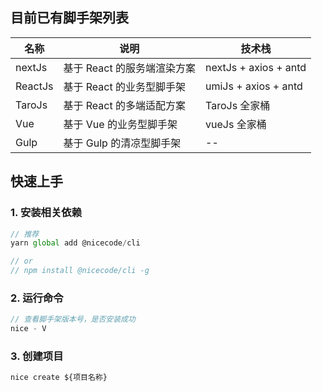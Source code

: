 ## 目前已有脚手架列表

| 名称    | 说明                        | 技术栈                |
| ------- | --------------------------- | --------------------- |
| nextJs  | 基于 React 的服务端渲染方案 | nextJs + axios + antd |
| ReactJs | 基于 React 的业务型脚手架   | umiJs + axios + antd  |
| TaroJs  | 基于 React 的多端适配方案   | TaroJs 全家桶         |
| Vue     | 基于 Vue 的业务型脚手架     | vueJs 全家桶          |
| Gulp    | 基于 Gulp 的清凉型脚手架    | --                    |

## 快速上手

### 1. 安装相关依赖

```js
// 推荐
yarn global add @nicecode/cli

// or
// npm install @nicecode/cli -g
```

### 2. 运行命令

```js
// 查看脚手架版本号，是否安装成功
nice - V
```

### 3. 创建项目

```js
nice create ${项目名称}
```
